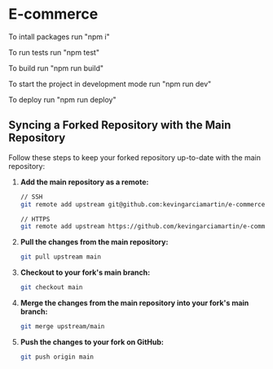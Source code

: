 # E-commerce
To intall packages run "npm i" 

To run tests run "npm test"

To build run "npm run build"

To start the project in development mode run "npm run dev"

To deploy run "npm run deploy"

## Syncing a Forked Repository with the Main Repository
Follow these steps to keep your forked repository up-to-date with the main repository:

1. **Add the main repository as a remote:**
   ```bash
   // SSH
   git remote add upstream git@github.com:kevingarciamartin/e-commerce.git

   // HTTPS
   git remote add upstream https://github.com/kevingarciamartin/e-commerce.git
2. **Pull the changes from the main repository:**
   ```bash
   git pull upstream main
3. **Checkout to your fork's main branch:**
   ```bash
   git checkout main
4. **Merge the changes from the main repository into your fork's main branch:**
   ```bash
   git merge upstream/main
5. **Push the changes to your fork on GitHub:**
   ```bash
   git push origin main
